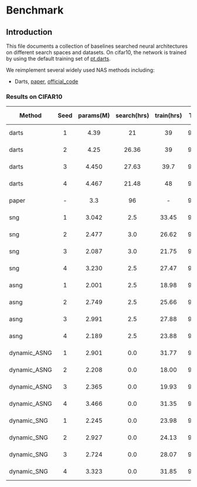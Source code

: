 # Benchmark

## Introduction

This file documents a collection of baselines searched neural architectures on different search spaces and datasets. On cifar10, the network is trained by using the default training set of [pt.darts](https://github.com/zhengxiawu/pytorch_cls/tree/master/pytorch-cifar-v2).

We reimplement several widely used NAS methods including:

* Darts, [paper](https://arxiv.org/abs/1806.09055), [official_code](https://github.com/quark0/darts)

### Results on CIFAR10

|Method |Seed |params(M)|search(hrs)|train(hrs)|Top1 |Flops(M)|download|Search Top1 |Search Space|
| ------|:---:|:-------:|:--------: |:-------: |:---:|:---:   |:---:   |:---:       |:---:       |
| darts |1    |4.39     |21         |39        |96.97|689.335 |-       |90.32       |cell-based  |
| darts |2    |4.25     |26.36      |39        |97.31|680.073 |-       |90.47       |cell-based  |
| darts |3    |4.450    |27.63      |39.7      |97.32|708.468 |-       |90.09       |cell-based  |
| darts |4    |4.467    |21.48      |48        |97.39|717.454 |-       |90.52       |cell-based  |
|paper  |-    |3.3      |96         |-         |97.24|-       |-       |-           |cell-based  |
| sng   |1    |3.042    |2.5        |33.45     |96.87|506.002 |-       |87.52       |cell-based  |
| sng   |2    |2.477    |3.0        |26.62     |96.73|397.068 |-       |87.81       |cell-based  |
| sng   |3    |2.087    |3.0        |21.75     |96.56|339.201 |-       |87.00       |cell-based  |
| sng   |4    |3.230    |2.5        |27.47     |97.30|509.071 |-       |88.51       |cell-based  |
| asng  |1    |2.001    |2.5        |18.98     |96.61|330.575 |-       |85.78       |cell-based  |
| asng  |2    |2.749    |2.5        |25.66     |96.48|450.153 |-       |87.47       |cell-based  |
| asng  |3    |2.991    |2.5        |27.88     |97.31|476.695 |-       |85.52       |cell-based  |
| asng  |4    |2.189    |2.5        |23.88     |96.55|350.647 |-       |86.41       |cell-based  |
| dynamic_ASNG   |1    |2.901    |0.0        |31.77     |96.86|465.193 |-       |78.65       |cell-based  |
| dynamic_ASNG   |2    |2.208    |0.0        |18.00     |96.78|351.145 |-       |79.2        |cell-based  |
| dynamic_ASNG   |3    |2.365    |0.0        |19.93     |96.20|387.364 |-       |79.87       |cell-based  |
| dynamic_ASNG   |4    |3.466    |0.0        |31.35     |97.11|565.058 |-       |79.87       |cell-based  |
| dynamic_SNG   |1    |2.245    |0.0        |23.98     |96.28|352.693 |-       |78.95       |cell-based  |
| dynamic_SNG   |2    |2.927    |0.0        |24.13     |96.87|473.156 |-       |78.07       |cell-based  |
| dynamic_SNG   |3    |2.724    |0.0        |28.07     |97.45|442.826 |-       |77.68       |cell-based  |
| dynamic_SNG   |4    |3.323    |0.0        |31.85     |96.65|528.784 |-       |79.78       |cell-based  |
